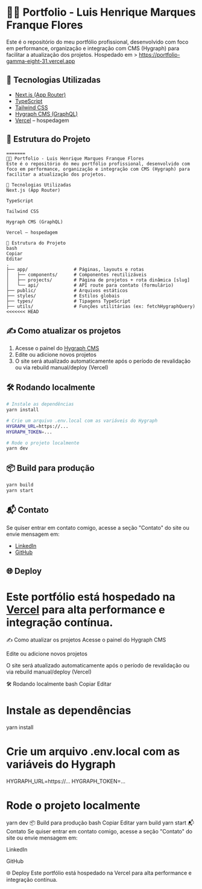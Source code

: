 # 🧑‍💻 Portfolio - Luis Henrique Marques Franque Flores

Este é o repositório do meu portfólio profissional, desenvolvido com foco em performance, organização e integração com CMS (Hygraph) para facilitar a atualização dos projetos.
Hospedado em > https://portfolio-gamma-eight-31.vercel.app
## 🚀 Tecnologias Utilizadas

- [Next.js (App Router)](https://nextjs.org/)
- [TypeScript](https://www.typescriptlang.org/)
- [Tailwind CSS](https://tailwindcss.com/)
- [Hygraph CMS (GraphQL)](https://hygraph.com/)
- [Vercel](https://vercel.com/) – hospedagem

## 📂 Estrutura do Projeto

```
=======
🧑‍💻 Portfolio - Luis Henrique Marques Franque Flores
Este é o repositório do meu portfólio profissional, desenvolvido com foco em performance, organização e integração com CMS (Hygraph) para facilitar a atualização dos projetos.

🚀 Tecnologias Utilizadas
Next.js (App Router)

TypeScript

Tailwind CSS

Hygraph CMS (GraphQL)

Vercel – hospedagem

📂 Estrutura do Projeto
bash
Copiar
Editar
.
├── app/                 # Páginas, layouts e rotas
│   ├── components/      # Componentes reutilizáveis
│   ├── projects/        # Página de projetos + rota dinâmica [slug]
│   └── api/             # API route para contato (formulário)
├── public/              # Arquivos estáticos
├── styles/              # Estilos globais
├── types/               # Tipagens TypeScript
├── utils/               # Funções utilitárias (ex: fetchHygraphQuery)
<<<<<<< HEAD
```

## ✍️ Como atualizar os projetos
1. Acesse o painel do [Hygraph CMS](https://hygraph.com/)
2. Edite ou adicione novos projetos
3. O site será atualizado automaticamente após o período de revalidação ou via rebuild manual/deploy (Vercel)
## 🛠️ Rodando localmente

```bash
# Instale as dependências
yarn install

# Crie um arquivo .env.local com as variáveis do Hygraph
HYGRAPH_URL=https://...
HYGRAPH_TOKEN=...

# Rode o projeto localmente
yarn dev
```

## 📦 Build para produção

```bash
yarn build
yarn start
```

## 📬 Contato

Se quiser entrar em contato comigo, acesse a seção "Contato" do site ou envie mensagem em:

- [LinkedIn](https://www.linkedin.com/in/luis-henrique-marques-franque-flores-508ba126b/)
- [GitHub](https://github.com/LHenrique-Marques)

## 🌐 Deploy

Este portfólio está hospedado na **[Vercel](https://portfolio-hazel-three-72.vercel.app)** para alta performance e integração contínua.
=======
✍️ Como atualizar os projetos
Acesse o painel do Hygraph CMS

Edite ou adicione novos projetos

O site será atualizado automaticamente após o período de revalidação ou via rebuild manual/deploy (Vercel)

🛠️ Rodando localmente
bash
Copiar
Editar
# Instale as dependências
yarn install

# Crie um arquivo .env.local com as variáveis do Hygraph
HYGRAPH_URL=https://...
HYGRAPH_TOKEN=...

# Rode o projeto localmente
yarn dev
📦 Build para produção
bash
Copiar
Editar
yarn build
yarn start
📬 Contato
Se quiser entrar em contato comigo, acesse a seção "Contato" do site ou envie mensagem em:

LinkedIn

GitHub

🌐 Deploy
Este portfólio está hospedado na Vercel para alta performance e integração contínua.
